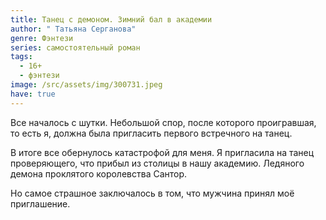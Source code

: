 ```yaml
---
title: Танец с демоном. Зимний бал в академии
author: " Татьяна Серганова"
genre: Фэнтези
series: самостоятельный роман
tags:
  - 16+
  - фэнтези
image: /src/assets/img/300731.jpeg
have: true
---
```

Все началось с шутки. Небольшой спор, после которого проигравшая, то есть я, должна была пригласить первого встречного на танец.



В итоге все обернулось катастрофой для меня. Я пригласила на танец проверяющего, что прибыл из столицы в нашу академию. Ледяного демона проклятого королевства Сантор.



Но самое страшное заключалось в том, что мужчина принял моё приглашение.
